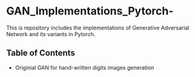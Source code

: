 # GAN_Implementations_Pytorch-
This is repository includes the implementations of Generative Adversarial Network and its variants in Pytorch. 
## Table of Contents
  * Originial GAN for hand-written digits images generation
